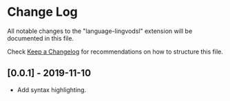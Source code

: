 # Change Log

All notable changes to the "language-lingvodsl" extension will be documented in
this file.

Check [Keep a Changelog](http://keepachangelog.com/) for recommendations on how
to structure this file.

## [0.0.1] - 2019-11-10

- Add syntax highlighting.